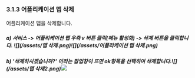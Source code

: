 ### 3.1.3 어플리케이션 맵 삭제

어플리케이션 맵을 삭제합니다.

##### a\) 서비스 -&gt; 어플리케이션 맵 우측 v 버튼 클릭\(메뉴 활성화\) -&gt; 삭제 버튼을 클릭합니다. ![](/assets/맵 삭제.png)![](/assets/어플리케이션 맵 삭제.png)

##### b\) '삭제하시겠습니까?' 이라는 팝업창이 뜨면 ok항목을 선택하여 삭제합니다.![](/assets/맵 삭제2.png)![](/assets/수정삭제.png)



